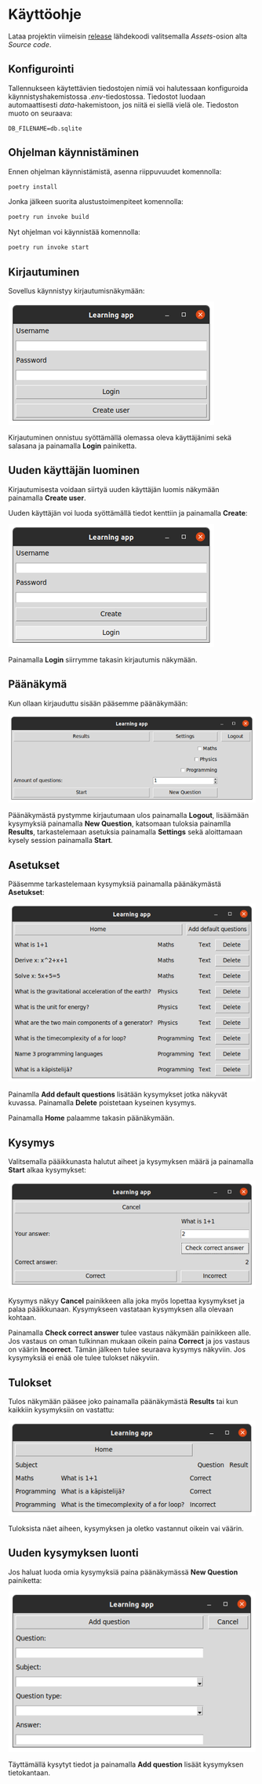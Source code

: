 # Käyttöohje

Lataa projektin viimeisin [release](https://github.com/Kappe01/OT_harjoitustyo/releases/tag/loppupalautus) lähdekoodi valitsemalla _Assets_-osion alta _Source code_.

## Konfigurointi

Tallennukseen käytettävien tiedostojen nimiä voi halutessaan konfiguroida käynnistyshakemistossa _.env_-tiedostossa. Tiedostot luodaan automaattisesti _data_-hakemistoon, jos niitä ei siellä vielä ole. Tiedoston muoto on seuraava:

```
DB_FILENAME=db.sqlite
```

## Ohjelman käynnistäminen

Ennen ohjelman käynnistämistä, asenna riippuvuudet komennolla:

```bash
poetry install
```

Jonka jälkeen suorita alustustoimenpiteet komennolla:

```bash
poetry run invoke build
```

Nyt ohjelman voi käynnistää komennolla:

```bash
poetry run invoke start
```

## Kirjautuminen

Sovellus käynnistyy kirjautumisnäkymään:

![](./Kuvat/kirjautuminen.png)

Kirjautuminen onnistuu syöttämällä olemassa oleva käyttäjänimi sekä salasana ja painamalla __Login__ painiketta.

## Uuden käyttäjän luominen

Kirjautumisesta voidaan siirtyä uuden käyttäjän luomis näkymään painamalla __Create user__. 

Uuden käyttäjän voi luoda syöttämällä tiedot kenttiin ja painamalla __Create__:

![](./Kuvat/LuoKayttaja.png)

Painamalla __Login__ siirrymme takasin kirjautumis näkymään.

## Päänäkymä

Kun ollaan kirjauduttu sisään pääsemme päänäkymään:

![](./Kuvat/PaaIkkuna.png)

Päänäkymästä pystymme kirjautumaan ulos painamalla  __Logout__, lisäämään kysymyksiä painamalla __New Question__, katsomaan tuloksia painamlla __Results__, tarkastelemaan asetuksia painamalla __Settings__ sekä aloittamaan kysely session painamalla __Start__.

## Asetukset

Pääsemme tarkastelemaan kysymyksiä painamalla päänäkymästä __Asetukset__:

![](./Kuvat/Asetusikkuna.png)

Painamlla __Add default questions__ lisätään kysymykset jotka näkyvät kuvassa. Painamalla __Delete__ poistetaan kyseinen kysymys. 

Painamalla __Home__ palaamme takasin päänäkymään. 

## Kysymys

Valitsemalla pääikkunasta halutut aiheet ja kysymyksen määrä ja painamalla __Start__ alkaa kysymykset:

![](./Kuvat/Kysymys.png)

Kysymys näkyy __Cancel__ painikkeen alla joka myös lopettaa kysymykset ja palaa pääikkunaan. Kysymykseen vastataan kysymyksen alla olevaan kohtaan. 

Painamalla __Check correct answer__ tulee vastaus näkymään painikkeen alle. Jos vastaus on oman tulkinnan mukaan oikein paina __Correct__ ja jos vastaus on väärin __Incorrect__. Tämän jälkeen tulee seuraava kysymys näkyviin. Jos kysymyksiä ei enää ole tulee tulokset näkyviin.

## Tulokset

Tulos näkymään pääsee joko painamalla päänäkymästä __Results__ tai kun kaikkiin kysymyksiin on vastattu:

![](./Kuvat/Tulokset.png)

Tuloksista näet aiheen, kysymyksen ja oletko vastannut oikein vai väärin.

## Uuden kysymyksen luonti

Jos haluat luoda omia kysymyksiä paina päänäkymässä __New Question__ painiketta:

![](./Kuvat/UusiKysymys.png)

Täyttämällä kysytyt tiedot ja painamalla __Add question__ lisäät kysymyksen tietokantaan.
